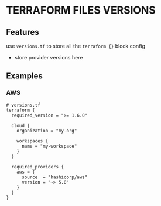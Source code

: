 # TERRAFORM FILES VERSIONS

## Features
use `versions.tf` to store all the `terraform {}` block config
- store provider versions here

## Examples

### AWS

```
# versions.tf
terraform {
  required_version = ">= 1.6.0"

  cloud {
    organization = "my-org"

    workspaces {
      name = "my-workspace"
    }
  }

  required_providers {
    aws = {
      source  = "hashicorp/aws"
      version = "~> 5.0"
    }
  }
}
```
